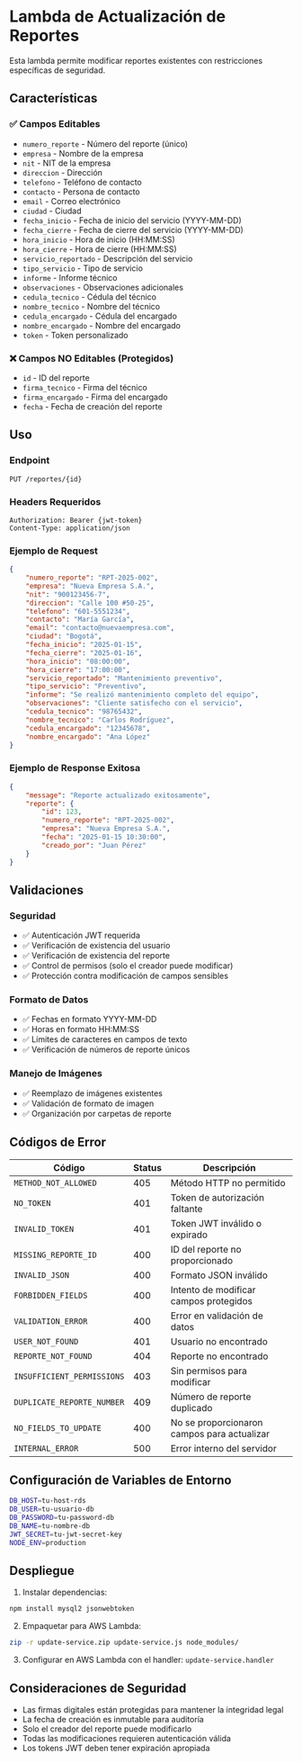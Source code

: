 # Lambda de Actualización de Reportes

Esta lambda permite modificar reportes existentes con restricciones específicas de seguridad.

## Características

### ✅ Campos Editables
- `numero_reporte` - Número del reporte (único)
- `empresa` - Nombre de la empresa
- `nit` - NIT de la empresa
- `direccion` - Dirección
- `telefono` - Teléfono de contacto
- `contacto` - Persona de contacto
- `email` - Correo electrónico
- `ciudad` - Ciudad
- `fecha_inicio` - Fecha de inicio del servicio (YYYY-MM-DD)
- `fecha_cierre` - Fecha de cierre del servicio (YYYY-MM-DD)
- `hora_inicio` - Hora de inicio (HH:MM:SS)
- `hora_cierre` - Hora de cierre (HH:MM:SS)
- `servicio_reportado` - Descripción del servicio
- `tipo_servicio` - Tipo de servicio
- `informe` - Informe técnico
- `observaciones` - Observaciones adicionales
- `cedula_tecnico` - Cédula del técnico
- `nombre_tecnico` - Nombre del técnico
- `cedula_encargado` - Cédula del encargado
- `nombre_encargado` - Nombre del encargado
- `token` - Token personalizado

### ❌ Campos NO Editables (Protegidos)
- `id` - ID del reporte
- `firma_tecnico` - Firma del técnico
- `firma_encargado` - Firma del encargado
- `fecha` - Fecha de creación del reporte

## Uso

### Endpoint
```
PUT /reportes/{id}
```

### Headers Requeridos
```
Authorization: Bearer {jwt-token}
Content-Type: application/json
```

### Ejemplo de Request
```json
{
    "numero_reporte": "RPT-2025-002",
    "empresa": "Nueva Empresa S.A.",
    "nit": "900123456-7",
    "direccion": "Calle 100 #50-25",
    "telefono": "601-5551234",
    "contacto": "María García",
    "email": "contacto@nuevaempresa.com",
    "ciudad": "Bogotá",
    "fecha_inicio": "2025-01-15",
    "fecha_cierre": "2025-01-16",
    "hora_inicio": "08:00:00",
    "hora_cierre": "17:00:00",
    "servicio_reportado": "Mantenimiento preventivo",
    "tipo_servicio": "Preventivo",
    "informe": "Se realizó mantenimiento completo del equipo",
    "observaciones": "Cliente satisfecho con el servicio",
    "cedula_tecnico": "98765432",
    "nombre_tecnico": "Carlos Rodríguez",
    "cedula_encargado": "12345678",
    "nombre_encargado": "Ana López"
}
```

### Ejemplo de Response Exitosa
```json
{
    "message": "Reporte actualizado exitosamente",
    "reporte": {
        "id": 123,
        "numero_reporte": "RPT-2025-002",
        "empresa": "Nueva Empresa S.A.",
        "fecha": "2025-01-15 10:30:00",
        "creado_por": "Juan Pérez"
    }
}
```

## Validaciones

### Seguridad
- ✅ Autenticación JWT requerida
- ✅ Verificación de existencia del usuario
- ✅ Verificación de existencia del reporte
- ✅ Control de permisos (solo el creador puede modificar)
- ✅ Protección contra modificación de campos sensibles

### Formato de Datos
- ✅ Fechas en formato YYYY-MM-DD
- ✅ Horas en formato HH:MM:SS
- ✅ Límites de caracteres en campos de texto
- ✅ Verificación de números de reporte únicos

### Manejo de Imágenes
- ✅ Reemplazo de imágenes existentes
- ✅ Validación de formato de imagen
- ✅ Organización por carpetas de reporte

## Códigos de Error

| Código | Status | Descripción |
|--------|--------|-------------|
| `METHOD_NOT_ALLOWED` | 405 | Método HTTP no permitido |
| `NO_TOKEN` | 401 | Token de autorización faltante |
| `INVALID_TOKEN` | 401 | Token JWT inválido o expirado |
| `MISSING_REPORTE_ID` | 400 | ID del reporte no proporcionado |
| `INVALID_JSON` | 400 | Formato JSON inválido |
| `FORBIDDEN_FIELDS` | 400 | Intento de modificar campos protegidos |
| `VALIDATION_ERROR` | 400 | Error en validación de datos |
| `USER_NOT_FOUND` | 401 | Usuario no encontrado |
| `REPORTE_NOT_FOUND` | 404 | Reporte no encontrado |
| `INSUFFICIENT_PERMISSIONS` | 403 | Sin permisos para modificar |
| `DUPLICATE_REPORTE_NUMBER` | 409 | Número de reporte duplicado |
| `NO_FIELDS_TO_UPDATE` | 400 | No se proporcionaron campos para actualizar |
| `INTERNAL_ERROR` | 500 | Error interno del servidor |

## Configuración de Variables de Entorno

```bash
DB_HOST=tu-host-rds
DB_USER=tu-usuario-db
DB_PASSWORD=tu-password-db
DB_NAME=tu-nombre-db
JWT_SECRET=tu-jwt-secret-key
NODE_ENV=production
```

## Despliegue

1. Instalar dependencias:
```bash
npm install mysql2 jsonwebtoken
```

2. Empaquetar para AWS Lambda:
```bash
zip -r update-service.zip update-service.js node_modules/
```

3. Configurar en AWS Lambda con el handler: `update-service.handler`

## Consideraciones de Seguridad

- Las firmas digitales están protegidas para mantener la integridad legal
- La fecha de creación es inmutable para auditoría
- Solo el creador del reporte puede modificarlo
- Todas las modificaciones requieren autenticación válida
- Los tokens JWT deben tener expiración apropiada
